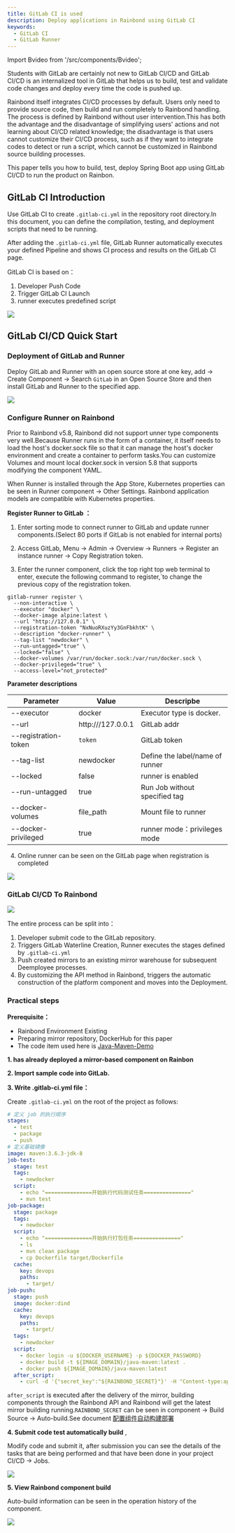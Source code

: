 ```yaml
---
title: GitLab CI is used
description: Deploy applications in Rainbond using GitLab CI
keywords:
  - GitLab CI
  - GitLab Runner
---
```


Import Bvideo from '/src/components/Bvideo';

<Bvideo src="//player.bilibili.com/player.html?aid=820892498&bvid=BV1334y1f76U&cid=987870125&page=10" />

Students with GitLab are certainly not new to GitLab CI/CD and GitLab CI/CD is an internalized tool in GitLab that helps us to build, test and validate code changes and deploy every time the code is pushed up.

Rainbond itself integrates CI/CD processes by default. Users only need to provide source code, then build and run completely to Rainbond handling. The process is defined by Rainbond without user intervention.This has both the advantage and the disadvantage of simplifying users' actions and not learning about CI/CD related knowledge; the disadvantage is that users cannot customize their CI/CD process, such as if they want to integrate codes to detect or run a script, which cannot be customized in Rainbond source building processes.

This paper tells you how to build, test, deploy Spring Boot app using GitLab CI/CD to run the product on Rainbon.

## GitLab CI Introduction

Use GitLab CI to create `.gitlab-ci.yml` in the repository root directory.In this document, you can define the compilation, testing, and deployment scripts that need to be running.

After adding the `.gitlab-ci.yml` file, GitLab Runner automatically executes your defined Pipeline and shows CI process and results on the GitLab CI page.

GitLab CI is based on：

1. Developer Push Code
2. Trigger GitLab CI Launch
3. runner executes predefined script

![](https://static.goodrain.com/wechat/gitlabci/1.png)

## GitLab CI/CD Quick Start

### Deployment of GitLab and Runner

Deploy GitLab and Runner with an open source store at one key, add -> Create Component -> Search `GitLab` in an Open Source Store and then install GitLab and Runner to the specified app.

![](https://static.goodrain.com/wechat/gitlabci/2.png)

### Configure Runner on Rainbond

Prior to Rainbond v5.8, Rainbond did not support unner type components very well.Because Runner runs in the form of a container, it itself needs to load the host's docker.sock file so that it can manage the host's docker environment and create a container to perform tasks.You can customize Volumes and mount local docker.sock in version 5.8 that supports modifying the component YAML.

When Runner is installed through the App Store, Kubernetes properties can be seen in Runner component -> Other Settings. Rainbond application models are compatible with Kubernetes properties.

**Register Runner to GitLab ：**

1. Enter sorting mode to connect runner to GitLab and update runner components.(Select 80 ports if GitLab is not enabled for internal ports)

2. Access GitLab, Menu -> Admin -> Overview -> Runners -> Register an instance runner -> Copy Registration token.

3. Enter the runner component, click the top right top web terminal to enter, execute the following command to register,\`<token>to change the previous copy of the registration token.

```shell
gitlab-runner register \
  --non-interactive \
  --executor "docker" \
  --docker-image alpine:latest \
  --url "http://127.0.0.1" \
  --registration-token "NxNuoRXuzYy3GnFbkhtK" \
  --description "docker-runner" \
  --tag-list "newdocker" \
  --run-untagged="true" \
  --locked="false" \
  --docker-volumes /var/run/docker.sock:/var/run/docker.sock \
  --docker-privileged="true" \
  --access-level="not_protected"
```

**Parameter descriptions**

| Parameter            | Value                                                                             | Descripbe                                |
| -------------------- | --------------------------------------------------------------------------------- | ---------------------------------------- |
| --executor           | docker                                                                            | Executor type is docker. |
| --url                | http:///127.0.0.1 | GitLab addr                              |
| --registration-token | `token`                                                                           | GitLab token                             |
| --tag-list           | newdocker                                                                         | Define the label/name of runner          |
| --locked             | false                                                                             | runner is enabled                        |
| --run-untagged       | true                                                                              | Run Job without specified tag            |
| --docker-volumes     | file_path                                                    | Mount file to runner                     |
| --docker-privileged  | true                                                                              | runner mode：privileges mode              |

4. Online runner can be seen on the GitLab page when registration is completed

![](https://static.goodrain.com/wechat/gitlabci/3.png)

### GitLab CI/CD To Rainbond

![](https://static.goodrain.com/wechat/gitlabci/4.png)

The entire process can be split into：

1. Developer submit code to the GitLab repository.
2. Triggers GitLab Waterline Creation, Runner executes the stages defined by `.gitlab-ci.yml`
3. Push created mirrors to an existing mirror warehouse for subsequent Deemployee processes.
4. By customizing the API method in Rainbond, triggers the automatic construction of the platform component and moves into the Deployment.

### Practical steps

**Prerequisite：**

- Rainbond Environment Existing
- Preparing mirror repository, DockerHub for this paper
- The code item used here is [Java-Maven-Demo](https://gitee.com/rainbond/java-maven-demo)

**1. has already deployed a mirror-based component on Rainbon**

**2. Import sample code into GitLab.**

**3. Write .gitlab-ci.yml file：**

Create `.gitlab-ci.yml` on the root of the project as follows:

```yaml
# 定义 job 的执行顺序
stages:
  - test
  - package
  - push
# 定义基础镜像
image: maven:3.6.3-jdk-8
job-test:
  stage: test
  tags: 
    - newdocker
  script:
    - echo "===============开始执行代码测试任务==============="
    - mvn test
job-package:
  stage: package
  tags: 
    - newdocker
  script:
    - echo "===============开始执行打包任务==============="
    - ls
    - mvn clean package
    - cp Dockerfile target/Dockerfile
  cache:
    key: devops
    paths:
      - target/ 
job-push:
  stage: push
  image: docker:dind
  cache:
    key: devops
    paths:
      - target/
  tags:
    - newdocker
  script:
    - docker login -u ${DOCKER_USERNAME} -p ${DOCKER_PASSWORD}
    - docker build -t ${IMAGE_DOMAIN}/java-maven:latest .
    - docker push ${IMAGE_DOMAIN}/java-maven:latest
  after_script:  
    - curl -d '{"secret_key":"${RAINBOND_SECRET}"}' -H "Content-type:application/json" -X POST http://${RAINBOND_IP}:7070/console/custom/deploy/3321861bcadf0789af71898f23e8e740
```

`after_script` is executed after the delivery of the mirror, building components through the Rainbond API and Rainbond will get the latest mirror building running.`RAINBOND_SECRET` can be seen in component -> Build Source -> Auto-build.See document [配置组件自动构建部署](/docs/devops/continuous-employ/auto-build)

**4. Submit code test automatically build** ,

Modify code and submit it, after submission you can see the details of the tasks that are being performed and that have been done in your project CI/CD -> Jobs.

![](https://static.goodrain.com/wechat/gitlabci/5.png)

**5. View Rainbond component build**

Auto-build information can be seen in the operation history of the component.

![](https://static.goodrain.com/wechat/gitlabci/6.png)
